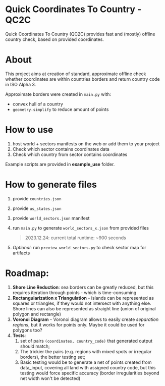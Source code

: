 # Quick Coordinates To Country - QC2C
 Quick Coordinates To Country (QC2C) provides fast and (mostly) offline country check,
based on provided coordinates.

# About
This project aims at creation of standard,
approximate offline check whether coordinates are within countries borders
and return country code in ISO Alpha 3.

Approximate borders were created in `main.py` with:

- convex hull of a country
- `geometry.simplify` to reduce amount of points

# How to use

1. host world + sectors manifests on the web or add them to your project
2. Check which sector contains coordinates data
3. Check which country from sector contains coordinates

Example scripts are provided in **example_use** folder.

# How to generate files

1. provide `countries.json`
2. provide `us_states.json`
3. provide `world_sectors.json` manifest
4. run `main.py` to generate `world_sectors_x.json` from provided files

    > 2023.12.24: current total runtime: ~900 seconds

5. _Optional_: run `preview_world_sectors.py` to check sector map for artifacts

# Roadmap:
1. **Shore Line Reduction**: sea borders can be greatly reduced, 
but this requires iteration through points - which is time-consuming
2. **Rectangularization x Triangulation** - islands can be represented as squares or triangles, 
if they would not intersect with anything else. 
Shore lines can also be represented as straight line (union of original polygon and rectangle)
3. **Voronoi Diagram** - Voronoi diagram allows to easily create _separation regions_, but it works for points only.
Maybe it could be used for polygons too?
4. **Tests**:
   1. set of pairs `(coordinates, country_code)` that generated output should match;
   2. The trickier the pairs (e.g. regions with mixed spots or irregular borders), the better testing set;
   3. Basic testing would be to generate a net of points created from data_input, covering all land with assigned country code, 
   but this testing would force specific accuracy (border irregularities beyond net width won't be detected)


